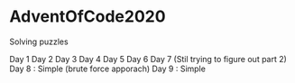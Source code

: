 # AdventOfCode2020
 Solving puzzles 

Day 1 
Day 2
Day 3
Day 4
Day 5
Day 6 
Day 7 (Stil trying to figure out part 2)
Day 8 : Simple (brute force apporach) 
Day 9 : Simple 
